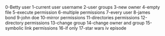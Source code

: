 0-Betty user 1-current user username 2-user groups 3-new owner 4-empty file 5-execute permission 6-multiple permissions 7-every user 8-james bond 9-john doe 10-mirror permissions 11-directories permissions 12-directory permissions 13-change group 14-change owner and group 15-symbolic link permissions 16-if only 17-star wars iv  episode
